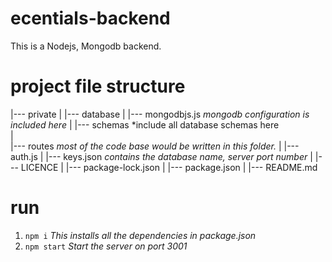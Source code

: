 # ecentials-backend
This is a Nodejs, Mongodb backend. 

# project file structure
 
|--- private
|       |--- database
|               |--- mongodbjs.js *mongodb configuration is included here*
|       |--- schemas *include all database schemas here               
|               
|--- routes *most of the code base would be written in this folder.*
|       |--- auth.js
|
|--- keys.json *contains the database name, server port number*
|
|--- LICENCE
|
|--- package-lock.json
|
|--- package.json
|
|--- README.md

# run 
1. `npm i` *This installs all the dependencies in package.json*
2. `npm start` *Start the server on port 3001*